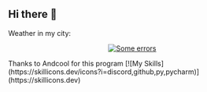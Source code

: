 ## Hi there 👋
Weather in my city:
<p align="center">
   <a href="https://wakatime.com/@AndcoolSystems">
   <a href="https://github.com/Andcool-Systems/weather-widget-api">
   <img 
      src="https://weather.andcool.ru/api?place=pskov&timezone=gmt3&language=en"
      alt="Some errors"
      /img>
   </a>
</p>
Thanks to Andcool for this program
[![My Skills](https://skillicons.dev/icons?i=discord,github,py,pycharm)](https://skillicons.dev)
